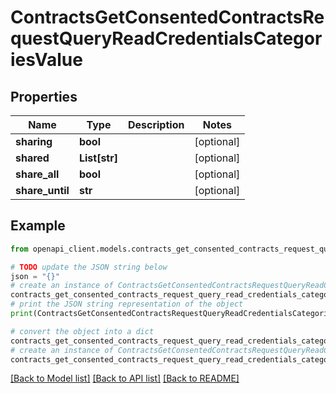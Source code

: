 # ContractsGetConsentedContractsRequestQueryReadCredentialsCategoriesValue


## Properties

Name | Type | Description | Notes
------------ | ------------- | ------------- | -------------
**sharing** | **bool** |  | [optional] 
**shared** | **List[str]** |  | [optional] 
**share_all** | **bool** |  | [optional] 
**share_until** | **str** |  | [optional] 

## Example

```python
from openapi_client.models.contracts_get_consented_contracts_request_query_read_credentials_categories_value import ContractsGetConsentedContractsRequestQueryReadCredentialsCategoriesValue

# TODO update the JSON string below
json = "{}"
# create an instance of ContractsGetConsentedContractsRequestQueryReadCredentialsCategoriesValue from a JSON string
contracts_get_consented_contracts_request_query_read_credentials_categories_value_instance = ContractsGetConsentedContractsRequestQueryReadCredentialsCategoriesValue.from_json(json)
# print the JSON string representation of the object
print(ContractsGetConsentedContractsRequestQueryReadCredentialsCategoriesValue.to_json())

# convert the object into a dict
contracts_get_consented_contracts_request_query_read_credentials_categories_value_dict = contracts_get_consented_contracts_request_query_read_credentials_categories_value_instance.to_dict()
# create an instance of ContractsGetConsentedContractsRequestQueryReadCredentialsCategoriesValue from a dict
contracts_get_consented_contracts_request_query_read_credentials_categories_value_from_dict = ContractsGetConsentedContractsRequestQueryReadCredentialsCategoriesValue.from_dict(contracts_get_consented_contracts_request_query_read_credentials_categories_value_dict)
```
[[Back to Model list]](../README.md#documentation-for-models) [[Back to API list]](../README.md#documentation-for-api-endpoints) [[Back to README]](../README.md)


